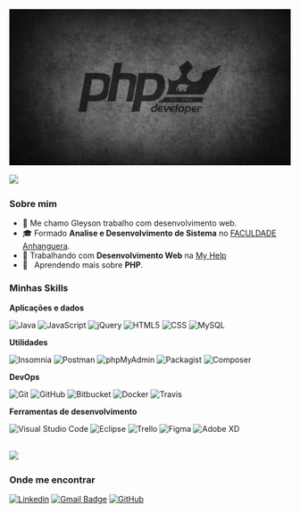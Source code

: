 <div class="container">
	<img height="280em" width="100%" src="php.jpg">
</div>

![](https://komarev.com/ghpvc/?username=GleysonAndrade&color=006bed)

<h3>Sobre mim</h3>

- 🤔 Me chamo Gleyson trabalho com desenvolvimento web.
- 🎓 Formado **Analise e Desenvolvimento de Sistema** no <a href="https://www.anhanguera.com/">FACULDADE Anhanguera</a>.
- 💼 Trabalhando com **Desenvolvimento Web** na <a href="https://agenciamyhelp.com.br/">My Help</a>
- 🌱 &nbsp; Aprendendo mais sobre **PHP**.

<h3>Minhas Skills</h3>

**Aplicações e dados**

![Java](https://img.shields.io/badge/PHP-333333?style=flat&logo=php)
![JavaScript](https://img.shields.io/badge/-JavaScript-333333?style=flat&logo=javascript)
![jQuery](https://img.shields.io/badge/jQuery-333333?style=flat&logo=jquery)
![HTML5](https://img.shields.io/badge/-HTML5-333333?style=flat&logo=HTML5)
![CSS](https://img.shields.io/badge/-CSS-333333?style=flat&logo=CSS3&logoColor=1572B6)
![MySQL](https://img.shields.io/badge/-MySQL-333333?style=flat&logo=mysql)

**Utilidades**

![Insomnia](https://img.shields.io/badge/-Insomnia-333333?style=flat&logo=insomnia)
![Postman](https://img.shields.io/badge/-Postman-333333?style=flat&logo=postman)
![phpMyAdmin](https://img.shields.io/badge/phpMyAdmin-333333?style=flat&logo=phpmyadmin)
![Packagist](https://img.shields.io/badge/Packagist-333333?style=flat&logo=composer)
![Composer](https://img.shields.io/badge/Composer-333333?style=flat&logo=composer)


**DevOps**

![Git](https://img.shields.io/badge/-Git-333333?style=flat&logo=git)
![GitHub](https://img.shields.io/badge/-GitHub-333333?style=flat&logo=github)
![Bitbucket](https://img.shields.io/badge/-Bitbucket-333333?style=flat&logo=bitbucket)
![Docker](https://img.shields.io/badge/-Docker-333333?style=flat&logo=docker)
![Travis](https://img.shields.io/badge/-Travis-333333?style=flat&logo=travis)

**Ferramentas de desenvolvimento**

![Visual Studio Code](https://img.shields.io/badge/-Visual%20Studio%20Code-333333?style=flat&logo=visual-studio-code&logoColor=007ACC)
![Eclipse](https://img.shields.io/badge/-Eclipse-333333?style=flat&logo=eclipse-ide&logoColor=2C2255)
![Trello](https://img.shields.io/badge/-Trello-333333?style=flat&logo=trello&logoColor=007ACC)
![Figma](https://img.shields.io/badge/-Figma-333333?style=flat&logo=figma&logoColor=007ACC)
![Adobe XD](https://img.shields.io/badge/-Adobe%20XD-333333?style=flat&logo=adobe-xd&logoColor=007ACC)

<br/>

<a href="https://github.com/iuricode">
  <img height="180em" src="https://github-readme-stats.vercel.app/api?username=iuricode&theme=dracula&show_icons=true" />
</a>

<h3>Onde me encontrar</h3>

[![Linkedin](https://img.shields.io/badge/-username-blue?style=flat-square&logo=Linkedin&logoColor=white&link=LINK-DO-SEU-LINKEDIN)](LINK-DO-SEU-LINKEDIN)
[![Gmail Badge](https://img.shields.io/badge/-seuemail@email.com-006bed?style=flat-square&logo=Gmail&logoColor=white&link=mailto:SEU-EMAIL)](mailto:SEU-EMAIL)
[![GitHub](https://img.shields.io/github/followers/iuricode?label=follow&style=social)](LINK-DO-SEU-GITHUB)
